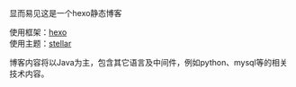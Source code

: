 显而易见这是一个hexo静态博客

使用框架：[hexo](https://hexo.io)  
使用主题：[stellar](https://xaoxuu.com/wiki/stellar/)

博客内容将以Java为主，包含其它语言及中间件，例如python、mysql等的相关技术内容。
